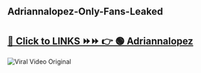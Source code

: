 
 ## Adriannalopez-Only-Fans-Leaked

# <h2><a href="https://clipsfans.com/Adriannalopez&ref=git">🔗 Click to LINKS ⏩⏩ 👉 🟢 Adriannalopez </a></h2>

<a href="https://clipsfans.com/Adriannalopez&ref=git" rel="nofollow" data-target="animated-image.originalLink"><img src="https://i.ibb.co.com/xMMVF88/686577567.gif" alt="Viral Video Original" style="max-width: 100%; display: inline-block;" data-target="animated-image.originalImage"></a>
